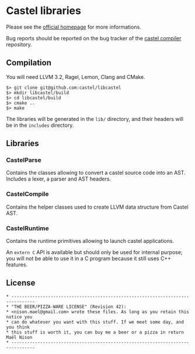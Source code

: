 # Castel libraries

Please see the [official homepage](http://castel.github.com) for more informations.

Bug reports should be reported on the bug tracker of the [castel compiler](https://github.com/castel/castel) repository.

## Compilation

You will need LLVM 3.2, Ragel, Lemon, Clang and CMake.

    $> git clone git@github.com:castel/libcastel
    $> mkdir libcastel/build
    $> cd libcastel/build
    $> cmake ..
    $> make

The libraries will be generated in the `lib/` directory, and their headers will be in the `includes` directory.

## Libraries

### CastelParse

Contains the classes allowing to convert a castel source code into an AST. Includes a lexer, a parser and AST headers.

### CastelCompile

Contains the helper classes used to create LLVM data structure from Castel AST.

### CastelRuntime

Contains the runtime primitives allowing to launch castel applications.

An `extern C` API is available but should only be used for internal purpose; you will not be able to use it in a C program because it still uses C++ features.

## License

```
* -------------------------------------------------------------------------------
* "THE BEER/PIZZA-WARE LICENSE" (Revision 42):
* <nison.mael@gmail.com> wrote these files. As long as you retain this notice you
* can do whatever you want with this stuff. If we meet some day, and you think
* this stuff is worth it, you can buy me a beer or a pizza in return Maël Nison
* -------------------------------------------------------------------------------
```
